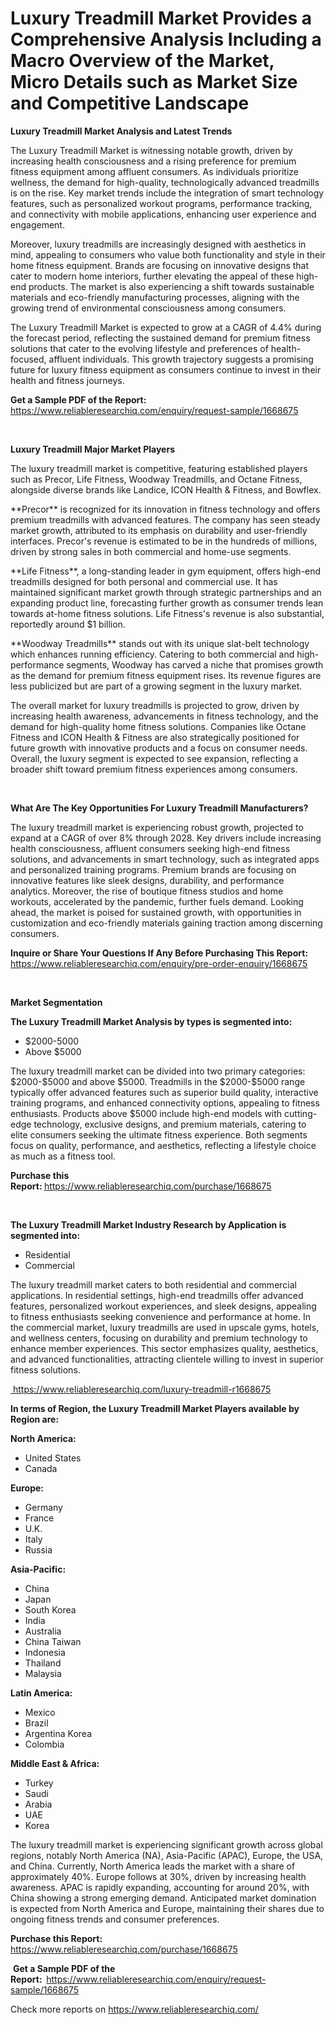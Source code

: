<p><h1>Luxury Treadmill Market Provides a Comprehensive Analysis Including a Macro Overview of the Market, Micro Details such as Market Size and Competitive Landscape</h1></p><p><strong>Luxury Treadmill Market Analysis and Latest Trends</strong></p>
<p><p>The Luxury Treadmill Market is witnessing notable growth, driven by increasing health consciousness and a rising preference for premium fitness equipment among affluent consumers. As individuals prioritize wellness, the demand for high-quality, technologically advanced treadmills is on the rise. Key market trends include the integration of smart technology features, such as personalized workout programs, performance tracking, and connectivity with mobile applications, enhancing user experience and engagement.</p><p>Moreover, luxury treadmills are increasingly designed with aesthetics in mind, appealing to consumers who value both functionality and style in their home fitness equipment. Brands are focusing on innovative designs that cater to modern home interiors, further elevating the appeal of these high-end products. The market is also experiencing a shift towards sustainable materials and eco-friendly manufacturing processes, aligning with the growing trend of environmental consciousness among consumers.</p><p>The Luxury Treadmill Market is expected to grow at a CAGR of 4.4% during the forecast period, reflecting the sustained demand for premium fitness solutions that cater to the evolving lifestyle and preferences of health-focused, affluent individuals. This growth trajectory suggests a promising future for luxury fitness equipment as consumers continue to invest in their health and fitness journeys.</p></p>
<p><strong>Get a Sample PDF of the Report:&nbsp;</strong> <a href="https://www.reliableresearchiq.com/enquiry/request-sample/1668675?utm_campaign=2117&utm_medium=2&utm_source=Github&utm_content=ia&utm_term=07022025&utm_id=luxury-treadmill">https://www.reliableresearchiq.com/enquiry/request-sample/1668675</a></p>
<p>&nbsp;</p>
<p><strong>Luxury Treadmill Major Market Players</strong></p>
<p><p>The luxury treadmill market is competitive, featuring established players such as Precor, Life Fitness, Woodway Treadmills, and Octane Fitness, alongside diverse brands like Landice, ICON Health & Fitness, and Bowflex. </p><p>**Precor** is recognized for its innovation in fitness technology and offers premium treadmills with advanced features. The company has seen steady market growth, attributed to its emphasis on durability and user-friendly interfaces. Precor's revenue is estimated to be in the hundreds of millions, driven by strong sales in both commercial and home-use segments.</p><p>**Life Fitness**, a long-standing leader in gym equipment, offers high-end treadmills designed for both personal and commercial use. It has maintained significant market growth through strategic partnerships and an expanding product line, forecasting further growth as consumer trends lean towards at-home fitness solutions. Life Fitness's revenue is also substantial, reportedly around $1 billion.</p><p>**Woodway Treadmills** stands out with its unique slat-belt technology which enhances running efficiency. Catering to both commercial and high-performance segments, Woodway has carved a niche that promises growth as the demand for premium fitness equipment rises. Its revenue figures are less publicized but are part of a growing segment in the luxury market.</p><p>The overall market for luxury treadmills is projected to grow, driven by increasing health awareness, advancements in fitness technology, and the demand for high-quality home fitness solutions. Companies like Octane Fitness and ICON Health & Fitness are also strategically positioned for future growth with innovative products and a focus on consumer needs. Overall, the luxury segment is expected to see expansion, reflecting a broader shift toward premium fitness experiences among consumers.</p></p>
<p>&nbsp;</p>
<p><strong>What Are The Key Opportunities For Luxury Treadmill Manufacturers?</strong></p>
<p><p>The luxury treadmill market is experiencing robust growth, projected to expand at a CAGR of over 8% through 2028. Key drivers include increasing health consciousness, affluent consumers seeking high-end fitness solutions, and advancements in smart technology, such as integrated apps and personalized training programs. Premium brands are focusing on innovative features like sleek designs, durability, and performance analytics. Moreover, the rise of boutique fitness studios and home workouts, accelerated by the pandemic, further fuels demand. Looking ahead, the market is poised for sustained growth, with opportunities in customization and eco-friendly materials gaining traction among discerning consumers.</p></p>
<p><strong>Inquire or Share Your Questions If Any Before Purchasing This Report:</strong> <a href="https://www.reliableresearchiq.com/enquiry/pre-order-enquiry/1668675?utm_campaign=2117&utm_medium=2&utm_source=Github&utm_content=ia&utm_term=07022025&utm_id=luxury-treadmill">https://www.reliableresearchiq.com/enquiry/pre-order-enquiry/1668675</a></p>
<p>&nbsp;</p>
<p><strong>Market Segmentation</strong></p>
<p><strong>The Luxury Treadmill Market Analysis by types is segmented into:</strong></p>
<p><ul><li>$2000-5000</li><li>Above $5000</li></ul></p>
<p><p>The luxury treadmill market can be divided into two primary categories: $2000-$5000 and above $5000. Treadmills in the $2000-$5000 range typically offer advanced features such as superior build quality, interactive training programs, and enhanced connectivity options, appealing to fitness enthusiasts. Products above $5000 include high-end models with cutting-edge technology, exclusive designs, and premium materials, catering to elite consumers seeking the ultimate fitness experience. Both segments focus on quality, performance, and aesthetics, reflecting a lifestyle choice as much as a fitness tool.</p></p>
<p><strong>Purchase this Report:&nbsp;</strong><a href="https://www.reliableresearchiq.com/purchase/1668675?utm_campaign=2117&utm_medium=2&utm_source=Github&utm_content=ia&utm_term=07022025&utm_id=luxury-treadmill">https://www.reliableresearchiq.com/purchase/1668675</a></p>
<p>&nbsp;</p>
<p><strong>The Luxury Treadmill Market Industry Research by Application is segmented into:</strong></p>
<p><ul><li>Residential</li><li>Commercial</li></ul></p>
<p><p>The luxury treadmill market caters to both residential and commercial applications. In residential settings, high-end treadmills offer advanced features, personalized workout experiences, and sleek designs, appealing to fitness enthusiasts seeking convenience and performance at home. In the commercial market, luxury treadmills are used in upscale gyms, hotels, and wellness centers, focusing on durability and premium technology to enhance member experiences. This sector emphasizes quality, aesthetics, and advanced functionalities, attracting clientele willing to invest in superior fitness solutions.</p></p>
<p><a href="https://www.reliableresearchiq.com/luxury-treadmill-r1668675?utm_campaign=2117&utm_medium=2&utm_source=Github&utm_content=ia&utm_term=07022025&utm_id=luxury-treadmill">&nbsp;https://www.reliableresearchiq.com/luxury-treadmill-r1668675</a></p>
<p><strong>In terms of Region, the Luxury Treadmill Market Players available by Region are:</strong></p>
<p>
    <p> <strong> North America: </strong>
        <ul>
            <li>United States</li>
            <li>Canada</li>
        </ul>
        </p> 
    <p> <strong> Europe: </strong>
        <ul>
            <li>Germany</li>
            <li>France</li>
            <li>U.K.</li>
            <li>Italy</li>
            <li>Russia</li>
        </ul>
        </p> 
    <p> <strong> Asia-Pacific: </strong>
        <ul>
            <li>China</li>
            <li>Japan</li>
            <li>South Korea</li>
            <li>India</li>
            <li>Australia</li>
            <li>China Taiwan</li>
            <li>Indonesia</li>
            <li>Thailand</li>
            <li>Malaysia</li>
        </ul>
        </p> 
    <p> <strong> Latin America: </strong>
        <ul>
            <li>Mexico</li>
            <li>Brazil</li>
            <li>Argentina Korea</li>
            <li>Colombia</li>
        </ul>
        </p> 
    <p> <strong> Middle East & Africa: </strong>
        <ul>
            <li>Turkey</li>
            <li>Saudi</li>
            <li>Arabia</li>
            <li>UAE</li>
            <li>Korea</li>
        </ul>
    </p>
    </p>
<p><p>The luxury treadmill market is experiencing significant growth across global regions, notably North America (NA), Asia-Pacific (APAC), Europe, the USA, and China. Currently, North America leads the market with a share of approximately 40%. Europe follows at 30%, driven by increasing health awareness. APAC is rapidly expanding, accounting for around 20%, with China showing a strong emerging demand. Anticipated market domination is expected from North America and Europe, maintaining their shares due to ongoing fitness trends and consumer preferences.</p></p>
<p><strong>Purchase this Report: </strong><a href="https://www.reliableresearchiq.com/purchase/1668675?utm_campaign=2117&utm_medium=2&utm_source=Github&utm_content=ia&utm_term=07022025&utm_id=luxury-treadmill">https://www.reliableresearchiq.com/purchase/1668675</a></p>
<p>&nbsp;<strong>Get a Sample PDF of the Report:&nbsp;&nbsp;</strong><a href="https://www.reliableresearchiq.com/enquiry/request-sample/1668675?utm_campaign=2117&utm_medium=2&utm_source=Github&utm_content=ia&utm_term=07022025&utm_id=luxury-treadmill">https://www.reliableresearchiq.com/enquiry/request-sample/1668675</a></p>
<p><strong></strong></p>
<p>Check more reports on <a href="https://www.reliableresearchiq.com/?utm_campaign=2117&utm_medium=2&utm_source=Github&utm_content=ia&utm_term=07022025&utm_id=luxury-treadmill">https://www.reliableresearchiq.com/</a></p>